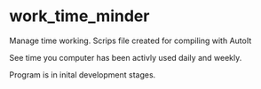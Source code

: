 # work_time_minder
Manage time working.
Scrips file created for compiling with AutoIt

See time you computer has been activly used daily and weekly.

Program is in inital development stages.

